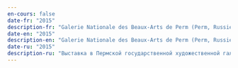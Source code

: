 ```yaml
---
en-cours: false
date-fr: "2015"
description-fr: "Galerie Nationale des Beaux-Arts de Perm (Perm, Russie)"
date-en: "2015"
description-en: "Galerie Nationale des Beaux-Arts de Perm (Perm, Russie)"
date-ru: "2015"
description-ru: "Выставка в Пермской государственной художественной галерее (Пермь, Россия)"
---
```

